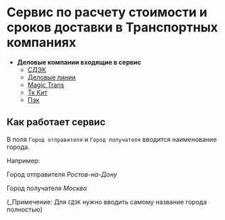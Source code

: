 # Сервис по расчету стоимости и сроков доставки в Транспортных компаниях
+ **Деловые компании входящие в сервис**
    + [СДЭК](https://www.cdek.ru/ru)
    + [Деловые линии](https://www.dellin.ru/)
    + [Magic Trans](https://magic-trans.ru)
    + [Тк Кит](https://spare.tk-kit.com)
    + [Пэк](https://pecom.ru/)
## Как работает сервис
В поля `Город отправителя` и `Город получателя` вводится наименование города.


Например:


Город отправителя _Ростов-на-Дону_


Город получателя _Москва_


(_Примечение: Для `СДЭК` нужно вводить самому название города полностью)  
